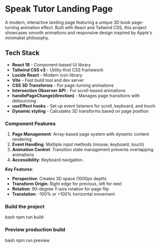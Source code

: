 # Speak Tutor Landing Page
A modern, interactive landing page featuring a unique 3D book page-turning animation effect. Built with React and Tailwind CSS, this project showcases smooth animations and responsive design inspired by Apple's minimalist philosophy.

##  Tech Stack
- **React 18** - Component-based UI library
- **Tailwind CSS v3** - Utility-first CSS framework
- **Lucide React** - Modern icon library
- **Vite** - Fast build tool and dev server
- **CSS 3D Transforms** - For page-turning animations
- **Intersection Observer API** - For scroll-based animations
- **handlePageChange(direction)** - Manages page transitions with debouncing
- **useEffect hooks** - Set up event listeners for scroll, keyboard, and touch
- **Dynamic styling** - Calculates 3D transforms based on page position

### Component Features

1. **Page Management**: Array-based page system with dynamic content rendering
2. **Event Handling**: Multiple input methods (mouse, keyboard, touch)
3. **Animation Control**: Transition state management prevents overlapping animations
4. **Accessibility**: Keyboard navigation.

**Key Features**:
- **Perspective**: Creates 3D space (1000px depth)
- **Transform Origin**: Right edge for previous, left for next
- **Rotation**: 90-degree Y-axis rotation for page flip
- **Translation**: -100% or +100% horizontal movement

### Build the project
bash
npm run build


### Preview production build
bash
npm run preview


